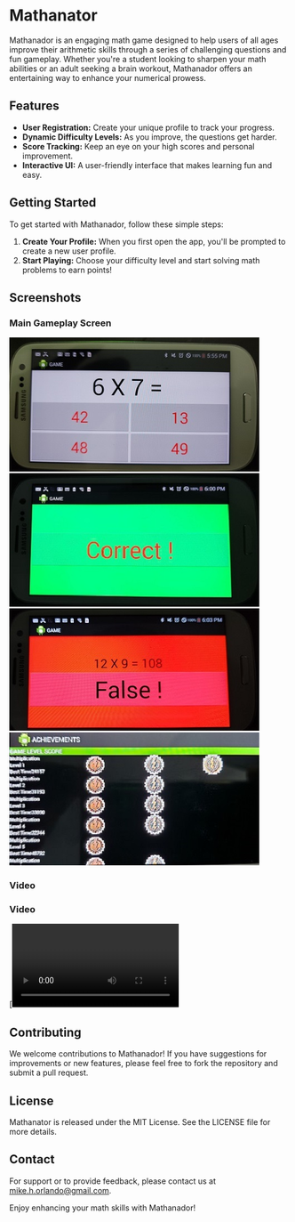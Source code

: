 # Mathanator

Mathanador is an engaging math game designed to help users of all ages improve their arithmetic skills through a series of challenging questions and fun gameplay. Whether you're a student looking to sharpen your math abilities or an adult seeking a brain workout, Mathanador offers an entertaining way to enhance your numerical prowess.

## Features

- **User Registration:** Create your unique profile to track your progress.
- **Dynamic Difficulty Levels:** As you improve, the questions get harder.
- **Score Tracking:** Keep an eye on your high scores and personal improvement.
- **Interactive UI:** A user-friendly interface that makes learning fun and easy.

## Getting Started

To get started with Mathanador, follow these simple steps:

1. **Create Your Profile:** When you first open the app, you'll be prompted to create a new user profile.
2. **Start Playing:** Choose your difficulty level and start solving math problems to earn points!

## Screenshots
### Main Gameplay Screen

![Main Gameplay](images/game_play.jpg)
![Correct](images/correct.jpg)
![False](images/false.jpg)
![Awards](images/award.jpg)

### Video
### Video

[![Mathanator Gameplay](images/mathanator_movie.mp4)


## Contributing

We welcome contributions to Mathanador! If you have suggestions for improvements or new features, please feel free to fork the repository and submit a pull request.

## License

Mathanator is released under the MIT License. See the LICENSE file for more details.

## Contact

For support or to provide feedback, please contact us at mike.h.orlando@gmail.com.

Enjoy enhancing your math skills with Mathanador!
